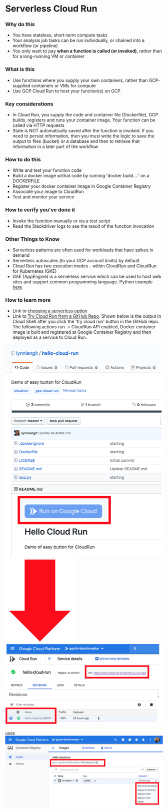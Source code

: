 # Serverless Cloud Run

### Why do this
 - You have stateless, short-term compute tasks
 - Your analysis job tasks can be run individually, or chained into a workflow (or pipeline)
 - You only want to pay **when a function is called (or invoked)**, rather than for a long-running VM or container

### What is this
 - Use functions where you supply your own containers, rather than GCP-supplied containers or VMs for compute
 - Use GCP Cloud Run to host your function(s) on GCP

### Key considerations
 - In Cloud Run, you supply the code and container file (Dockerfile), GCP builds, registers and runs your container image. Your function can be called via HTTP requests
 - State is NOT automatically saved after the function is invoked.  If you need to persist information, then you must write the logic to save the output to files (bucket) or a database and then to retrieve that information in a later part of the workflow

### How to do this
 - Write and test your function code
 - Build a docker image w/that code by running 'docker build....' on a DOCKERFILE
 - Register your docker container image in Google Container Registry
 - Associate your image to CloudRun 
 - Test and monitor your service

### How to verify you've done it
 - Invoke the function manually or via a test script
 - Read the Stackdriver logs to see the result of the function invocation

### Other Things to Know
 - Serverless patterns are often used for workloads that have spikes in demand
 - Serverless autoscales (to your GCP account limits) by default
 - Cloud Run has two execution modes - within CloudRun and CloudRun for Kubernetes (GKE)
 - GAE (AppEngine) is a serverless service which can be used to host web sites and support common programming language.  Python example [here](https://cloud.google.com/appengine/docs/python/)

### How to learn more
 - Link to [choosing a serverless option](https://cloud.google.com/serverless-options/)
 - Link to [Try Cloud Run from a GitHub Repo](https://github.com/lynnlangit/hello-cloud-run).  Shown below is the output in Cloud Shell after you click the 'try cloud run' button in the GitHub repo.  The following actions run -> CloudRun API enabled, Docker container image is built and registered at Google Container Registry and then deployed as a service to Cloud Run.  

 ![hello-cloud-run](/images/hello-cloud-run.png)
 ![arrow](/images/arrow.png)
 ![cloud-run](/images/cloud-run.png)  

 uses  
 ![container-registry](/images/container-registry.png) 

